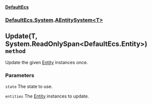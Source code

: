 #### [DefaultEcs](./DefaultEcs.md 'DefaultEcs')
### [DefaultEcs.System](./DefaultEcs.md#DefaultEcs-System 'DefaultEcs.System').[AEntitySystem&lt;T&gt;](./DefaultEcs-System-AEntitySystem-T-.md 'DefaultEcs.System.AEntitySystem&lt;T&gt;')
## Update(T, System.ReadOnlySpan&lt;DefaultEcs.Entity&gt;) `method`
Update the given [Entity](./DefaultEcs-Entity.md 'DefaultEcs.Entity') instances once.
### Parameters

<a name='DefaultEcs-System-AEntitySystem-T--Update(T-_System-ReadOnlySpan-DefaultEcs-Entity-)-state'></a>
`state`
The state to use.

<a name='DefaultEcs-System-AEntitySystem-T--Update(T-_System-ReadOnlySpan-DefaultEcs-Entity-)-entities'></a>
`entities`
The [Entity](./DefaultEcs-Entity.md 'DefaultEcs.Entity') instances to update.
